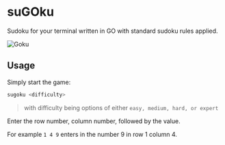 # suGOku

Sudoku for your terminal written in GO with standard sudoku rules applied.

![Goku](https://media.tenor.com/XfrqyR_-jzIAAAAC/anime-goku.gif)

## Usage

Simply start the game:

```bash
sugoku <difficulty>
```

> with difficulty being options of either `easy, medium, hard, or expert`

Enter the row number, column number, followed by the value.

For example `1 4 9` enters in the number 9 in row 1 column 4.
